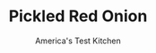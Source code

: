 ---
layout: ../../layouts/MarkdownPostLayout.astro
title: Pickled Red Onion
author: America's Test Kitchen
pubDate: 2023-03-15
description: "This quick and easy pickled red onions recipe is the perfect balance of acidic and sweet."
image_url: https://res.cloudinary.com/hksqkdlah/image/upload/ar_1:1,c_fill,dpr_2.0,f_auto,fl_lossy.progressive.strip_profile,g_faces:auto,q_auto:low,w_344/SFS_PickledRedOnions_36_sermoj
tags: ["Vegetables","Quick","Condiments"]
calories: 325
protein: 
carbohydrates: 9
fats: 
fiber: 
ingredients: ["1 , red onion, halved and sliced thin","1 cup, distilled white vinegar","1/3 cup, sugar","1 teaspoon, kosher salt"]
serves: 8
time: "15 minutes, plus 30 minutes cooling"
instructions: ["Place onion in medium bowl. Bring vinegar, sugar, and salt to simmer in small saucepan over medium-high heat, stirring occasionally, until sugar dissolves. Pour vinegar mixture over onion, pressing onion below surface of liquid. Let onion cool completely, about 30 minutes, stirring occasionally. (Pickled onion can be refrigerated for up to 1 week.)"]
nutrition: ["12 mg Potassium, K","3 mg Phosphorus, P","3 mg Calcium, Ca","1 mg Magnesium, Mg","106 mg Sodium, Na","1 µg Folate, food","8 g Sugars, total","35 g Water","9 g Carbohydrate, by difference","1 µg Folate, DFE","40 kcal Energy","8 g Sugars, added","325 calories"]
notes: "Use a baseball-size onion for this recipe. Cider vinegar or red wine vinegar can be substituted for the distilled white vinegar."
---
